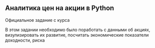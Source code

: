 ## Аналитика цен на акции в Python
Официальное задание с курса

В этом задании необходимо было поработать с данными об акциях, визулизировать их развитие, посчитать экономические показатели доходности, риска